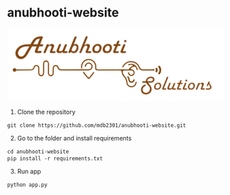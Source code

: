 # anubhooti-website
<img src="/Project/static/assets/img/logo-final.png"/>

1. Clone the repository
  ```
  git clone https://github.com/mdb2301/anubhooti-website.git
  ```

2. Go to the folder and install requirements
  ```
  cd anubhooti-website
  pip install -r requirements.txt
  ```
  
3. Run app
  ```
  python app.py
  ```
